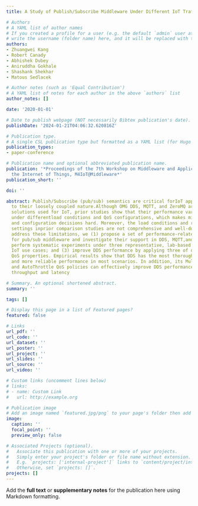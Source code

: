 ```yaml
---
title: A Study of Publish/Subscribe Middleware Under Different IoT Traffic Conditions

# Authors
# A YAML list of author names
# If you created a profile for a user (e.g. the default `admin` user at `content/authors/admin/`), 
# write the username (folder name) here, and it will be replaced with their full name and linked to their profile.
authors:
- Zhuangwei Kang
- Robert Canady
- Abhishek Dubey
- Aniruddha Gokhale
- Shashank Shekhar
- Matous Sedlacek

# Author notes (such as 'Equal Contribution')
# A YAML list of notes for each author in the above `authors` list
author_notes: []

date: '2020-01-01'

# Date to publish webpage (NOT necessarily Bibtex publication's date).
publishDate: '2024-01-21T04:06:32.620816Z'

# Publication type.
# A single CSL publication type but formatted as a YAML list (for Hugo requirements).
publication_types:
- paper-conference

# Publication name and optional abbreviated publication name.
publication: '*Proceedings of the 7th Workshop on Middleware and Applications for
  the Internet of Things, M4IoT@Middleware*'
publication_short: ''

doi: ''

abstract: Publish/Subscribe (pub/sub) semantics are critical forIoT applications due
  to their loosely coupled nature.Although OMG DDS, MQTT, and ZeroMQ are mature pub/sub
  solutions used for IoT, prior studies show that their performance varies significantly
  under differentload conditions and QoS configurations, which makes middleware selection
  and configuration decisions hard. Moreover, the load conditions and role of QoS
  settings inprior comparison studies are not comprehensive and well-documented. To
  address these limitations, we (1) propose a set of performance-related properties
  for pub/sub middleware and investigate their support in DDS, MQTT,and ZeroMQ; (2)
  perform systematic experiments under three representative, lab-based real-world
  IoT use cases; and (3) improve DDS performance by applying three of our proposed
  QoS properties. Empirical results show that DDS has the most thorough QoS support,
  and more reliable performance in most scenarios. In addition, its Multicast, TurboMode,
  and AutoThrottle QoS policies can effectively improve DDS performance in terms of
  throughput and latency

# Summary. An optional shortened abstract.
summary: ''

tags: []

# Display this page in a list of Featured pages?
featured: false

# Links
url_pdf: ''
url_code: ''
url_dataset: ''
url_poster: ''
url_project: ''
url_slides: ''
url_source: ''
url_video: ''

# Custom links (uncomment lines below)
# links:
# - name: Custom Link
#   url: http://example.org

# Publication image
# Add an image named `featured.jpg/png` to your page's folder then add a caption below.
image:
  caption: ''
  focal_point: ''
  preview_only: false

# Associated Projects (optional).
#   Associate this publication with one or more of your projects.
#   Simply enter your project's folder or file name without extension.
#   E.g. `projects: ['internal-project']` links to `content/project/internal-project/index.md`.
#   Otherwise, set `projects: []`.
projects: []
---
```


Add the **full text** or **supplementary notes** for the publication here using Markdown formatting.
